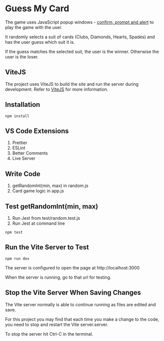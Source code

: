 # Guess My Card

The game uses JavaScript popup windows - [confirm, prompt
and alert](https://javascript.info/alert-prompt-confirm) to play the game with the user.

It randomly selects a
suit of cards (Clubs, Diamonds, Hearts, Spades) and
has the user guess which suit it is.

If the guess matches the selected suit, the user is the
winner. Otherwise the user is the loser.

## ViteJS

The project uses ViteJS to build the site and run the
server during development. Refer to [ViteJS](https://vitejs.dev/) for more information.

## Installation

```
npm install
```

## VS Code Extensions

1. Prettier
2. ESLint
3. Better Comments
4. Live Server

## Write Code

1. getRandomInt(min, max) in random.js
2. Card game logic in app.js

## Test getRandomInt(min, max)

1. Run Jest from test/random.test.js
2. Run Jest at command line

```
npm test
```

## Run the Vite Server to Test

```
npm run dev
```

The server is configured to open the page at http://localhost:3000

When the server is running, go to that url for testing.

## Stop the Vite Server When Saving Changes

The Vite server normally is able to continue running as files are edited and save.

For this project you may find that each time you make a change to the code, you need to stop and restart the Vite server.server.

To stop the server hit Ctrl-C in the terminal.
